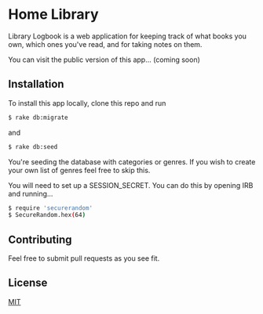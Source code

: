 # Home Library

Library Logbook is a web application for keeping track of what books you own, which ones you've read, and for taking notes on them.

You can visit the public version of this app... (coming soon)

## Installation

To install this app locally, clone this repo and run 

```bash
$ rake db:migrate
```
and
```bash
$ rake db:seed
```
You're seeding the database with categories or genres. If you wish to create your own list of genres feel free to skip this.

You will need to set up a SESSION_SECRET. You can do this by opening IRB and running...

```bash
$ require 'securerandom'
$ SecureRandom.hex(64)
```
## Contributing
Feel free to submit pull requests as you see fit.

## License
[MIT](https://choosealicense.com/licenses/mit/)
